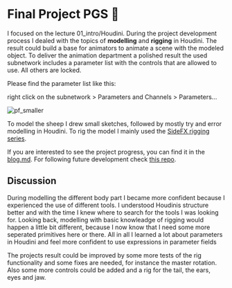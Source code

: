# Final Project PGS 🐑

I focused on the lecture 01_intro/Houdini. During the project development process I dealed with the topics of **modelling** and **rigging** in Houdini. The result could build a base for animators to animate a scene with the modeled object. To deliver the animation department a polished result the used subnetwork includes a parameter list with the controls that are allowed to use. All others are locked. 

Please find the parameter list like this:

right click on the subnetwork > Parameters and Channels > Parameters...

![pf_smaller](https://user-images.githubusercontent.com/22836416/65829084-c7ba5400-e2a1-11e9-8a73-b09e7278e41f.gif)

To model the sheep I drew small sketches, followed by mostly try and error modelling in Houdini. To rig the model I mainly used the [SideFX rigging series](https://www.sidefx.com/learn/collections/rigging-series/).

If you are interested to see the project progress, you can find it in the [blog.md](./blog.md). For following future development check [this repo](https://github.com/Franziska-Paetzold/Houdini/).


## Discussion

During modelling the different body part I became more confident because I experienced the use of different tools. I understood Houdinis structure better and with the time I knew where to search for the tools I was looking for. Looking back, modelling with basic knowleadge of rigging would happen a little bit different, because I now know that I need some more seperated primitives here or there. 
All in all I learned a lot about  parameters in Houdini and feel more confident to use expressions in parameter fields

The projects result could be improved by some more tests of the rig functionality and some fixes are needed, for instance the master rotation. Also some more controls could be added and a rig for the tail, the ears, eyes and jaw.